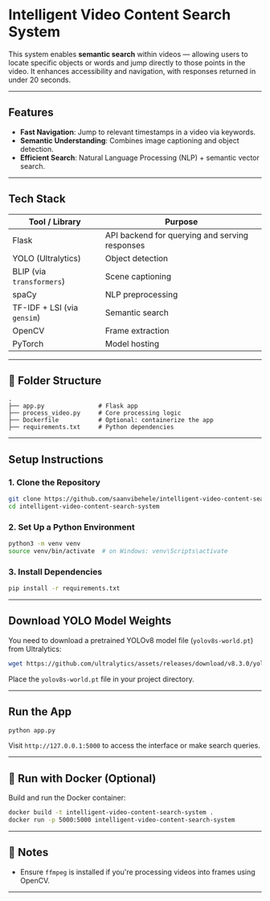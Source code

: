 # Intelligent Video Content Search System

This system enables **semantic search** within videos — allowing users to locate specific objects or words and jump directly to those points in the video. It enhances accessibility and navigation, with responses returned in under 20 seconds.

---

## Features

- **Fast Navigation**: Jump to relevant timestamps in a video via keywords.
- **Semantic Understanding**: Combines image captioning and object detection.
- **Efficient Search**: Natural Language Processing (NLP) + semantic vector search.

---

## Tech Stack

| Tool / Library | Purpose |
|----------------|---------|
| Flask          | API backend for querying and serving responses |
| YOLO (Ultralytics) | Object detection |
| BLIP (via `transformers`) | Scene captioning |
| spaCy          | NLP preprocessing |
| TF-IDF + LSI (via `gensim`) | Semantic search |
| OpenCV         | Frame extraction |
| PyTorch        | Model hosting |

---

## 📁 Folder Structure

```
.
├── app.py               # Flask app
├── process_video.py     # Core processing logic
├── Dockerfile           # Optional: containerize the app
├── requirements.txt     # Python dependencies
```

---

## Setup Instructions

### 1. Clone the Repository

```bash
git clone https://github.com/saanvibehele/intelligent-video-content-search-system.git
cd intelligent-video-content-search-system
```

### 2. Set Up a Python Environment

```bash
python3 -m venv venv
source venv/bin/activate  # on Windows: venv\Scripts\activate
```

### 3. Install Dependencies

```bash
pip install -r requirements.txt
```

---

## Download YOLO Model Weights

You need to download a pretrained YOLOv8 model file (`yolov8s-world.pt`) from Ultralytics:

```bash
wget https://github.com/ultralytics/assets/releases/download/v8.3.0/yolov8s-world.pt
```

Place the `yolov8s-world.pt` file in your project directory.

---

## Run the App

```bash
python app.py
```

Visit `http://127.0.0.1:5000` to access the interface or make search queries.

---

## 🐳 Run with Docker (Optional)

Build and run the Docker container:

```bash
docker build -t intelligent-video-content-search-system .
docker run -p 5000:5000 intelligent-video-content-search-system
```

---

## 📌 Notes

- Ensure `ffmpeg` is installed if you're processing videos into frames using OpenCV.

---

